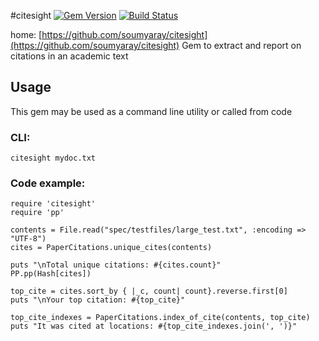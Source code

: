 #citesight
[![Gem Version](https://badge.fury.io/rb/citesight.svg)](http://badge.fury.io/rb/citesight)
[![Build Status](https://travis-ci.org/soumyaray/citesight.svg?branch=master)](https://travis-ci.org/soumyaray/citesight)

home: [https://github.com/soumyaray/citesight](https://github.com/soumyaray/citesight)
Gem to extract and report on citations in an academic text

## Usage
This gem may be used as a command line utility or called from code

<!-- TODO: installation instructions -->

### CLI:
    citesight mydoc.txt

<!-- TODO: update usage instructions -->
### Code example:
    require 'citesight'
    require 'pp'

    contents = File.read("spec/testfiles/large_test.txt", :encoding => "UTF-8")
    cites = PaperCitations.unique_cites(contents)

    puts "\nTotal unique citations: #{cites.count}"
    PP.pp(Hash[cites])

    top_cite = cites.sort_by { |_c, count| count}.reverse.first[0]
    puts "\nYour top citation: #{top_cite}"

    top_cite_indexes = PaperCitations.index_of_cite(contents, top_cite)
    puts "It was cited at locations: #{top_cite_indexes.join(', ')}"
